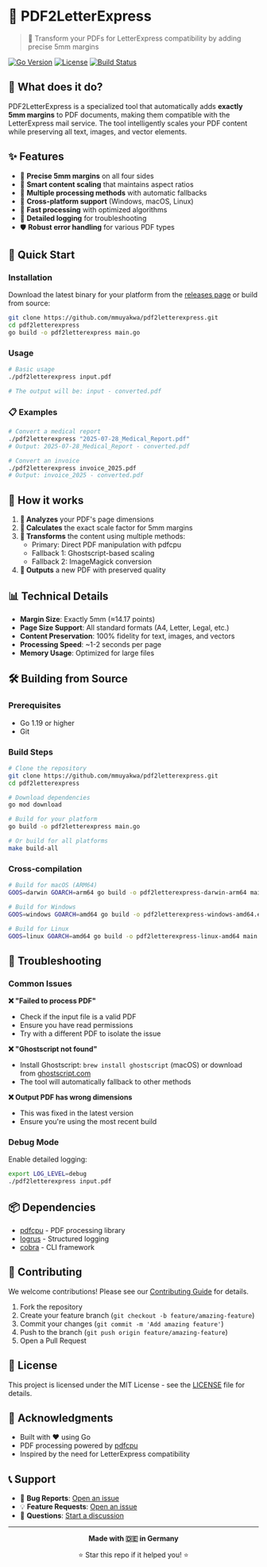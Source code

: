 # 📄 PDF2LetterExpress

> 🚀 Transform your PDFs for LetterExpress compatibility by adding precise 5mm margins

[![Go Version](https://img.shields.io/badge/Go-1.19+-blue.svg)](https://golang.org)
[![License](https://img.shields.io/badge/License-MIT-green.svg)](LICENSE)
[![Build Status](https://img.shields.io/badge/Build-Passing-brightgreen.svg)]()

## 🎯 What does it do?

PDF2LetterExpress is a specialized tool that automatically adds **exactly 5mm margins** to PDF documents, making them compatible with the LetterExpress mail service. The tool intelligently scales your PDF content while preserving all text, images, and vector elements.

## ✨ Features

- 🎯 **Precise 5mm margins** on all four sides
- 📐 **Smart content scaling** that maintains aspect ratios
- 🔧 **Multiple processing methods** with automatic fallbacks
- 💼 **Cross-platform support** (Windows, macOS, Linux)
- 🚀 **Fast processing** with optimized algorithms
- 📝 **Detailed logging** for troubleshooting
- 🛡️ **Robust error handling** for various PDF types

## 🚀 Quick Start

### Installation

Download the latest binary for your platform from the [releases page](releases/) or build from source:

```bash
git clone https://github.com/mmuyakwa/pdf2letterexpress.git
cd pdf2letterexpress
go build -o pdf2letterexpress main.go
```

### Usage

```bash
# Basic usage
./pdf2letterexpress input.pdf

# The output will be: input - converted.pdf
```

### 📋 Examples

```bash
# Convert a medical report
./pdf2letterexpress "2025-07-28_Medical_Report.pdf"
# Output: 2025-07-28_Medical_Report - converted.pdf

# Convert an invoice
./pdf2letterexpress invoice_2025.pdf
# Output: invoice_2025 - converted.pdf
```

## 🔧 How it works

1. **📖 Analyzes** your PDF's page dimensions
2. **🧮 Calculates** the exact scale factor for 5mm margins
3. **🎨 Transforms** the content using multiple methods:
   - Primary: Direct PDF manipulation with pdfcpu
   - Fallback 1: Ghostscript-based scaling
   - Fallback 2: ImageMagick conversion
4. **💾 Outputs** a new PDF with preserved quality

## 📊 Technical Details

- **Margin Size**: Exactly 5mm (≈14.17 points)
- **Page Size Support**: All standard formats (A4, Letter, Legal, etc.)
- **Content Preservation**: 100% fidelity for text, images, and vectors
- **Processing Speed**: ~1-2 seconds per page
- **Memory Usage**: Optimized for large files

## 🛠️ Building from Source

### Prerequisites

- Go 1.19 or higher
- Git

### Build Steps

```bash
# Clone the repository
git clone https://github.com/mmuyakwa/pdf2letterexpress.git
cd pdf2letterexpress

# Download dependencies
go mod download

# Build for your platform
go build -o pdf2letterexpress main.go

# Or build for all platforms
make build-all
```

### Cross-compilation

```bash
# Build for macOS (ARM64)
GOOS=darwin GOARCH=arm64 go build -o pdf2letterexpress-darwin-arm64 main.go

# Build for Windows
GOOS=windows GOARCH=amd64 go build -o pdf2letterexpress-windows-amd64.exe main.go

# Build for Linux
GOOS=linux GOARCH=amd64 go build -o pdf2letterexpress-linux-amd64 main.go
```

## 🐛 Troubleshooting

### Common Issues

**❌ "Failed to process PDF"**
- Check if the input file is a valid PDF
- Ensure you have read permissions
- Try with a different PDF to isolate the issue

**❌ "Ghostscript not found"**
- Install Ghostscript: `brew install ghostscript` (macOS) or download from [ghostscript.com](https://www.ghostscript.com/)
- The tool will automatically fallback to other methods

**❌ Output PDF has wrong dimensions**
- This was fixed in the latest version
- Ensure you're using the most recent build

### Debug Mode

Enable detailed logging:

```bash
export LOG_LEVEL=debug
./pdf2letterexpress input.pdf
```

## 📦 Dependencies

- [pdfcpu](https://github.com/pdfcpu/pdfcpu) - PDF processing library
- [logrus](https://github.com/sirupsen/logrus) - Structured logging
- [cobra](https://github.com/spf13/cobra) - CLI framework

## 🤝 Contributing

We welcome contributions! Please see our [Contributing Guide](CONTRIBUTING.md) for details.

1. Fork the repository
2. Create your feature branch (`git checkout -b feature/amazing-feature`)
3. Commit your changes (`git commit -m 'Add amazing feature'`)
4. Push to the branch (`git push origin feature/amazing-feature`)
5. Open a Pull Request

## 📄 License

This project is licensed under the MIT License - see the [LICENSE](LICENSE) file for details.

## 🙏 Acknowledgments

- Built with ❤️ using Go
- PDF processing powered by [pdfcpu](https://github.com/pdfcpu/pdfcpu)
- Inspired by the need for LetterExpress compatibility

## 📞 Support

- 🐛 **Bug Reports**: [Open an issue](issues/new?template=bug_report.md)
- 💡 **Feature Requests**: [Open an issue](issues/new?template=feature_request.md)
- 💬 **Questions**: [Start a discussion](discussions/)

---

<div align="center">

**Made with 🇩🇪 in Germany**

⭐ Star this repo if it helped you! ⭐

</div>